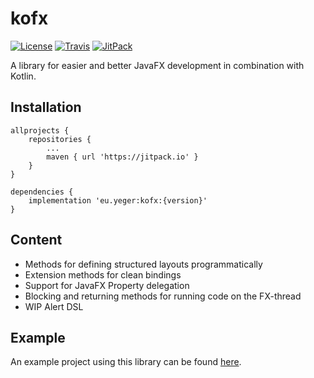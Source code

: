 # kofx

[![License](https://img.shields.io/github/license/deryeger/kofx?color=green&style=for-the-badge)](https://www.gnu.org/licenses/gpl-3.0.en.html)
[![Travis](https://img.shields.io/travis/com/deryeger/kofx?color=green&style=for-the-badge)](https://travis-ci.com/DerYeger/kofx)
[![JitPack](https://img.shields.io/jitpack/v/github/deryeger/kofx?color=green&style=for-the-badge)](https://jitpack.io/#eu.yeger/kofx)

A library for easier and better JavaFX development in combination with Kotlin.

## Installation

```
allprojects {
    repositories {
        ...
        maven { url 'https://jitpack.io' }
    }
}
```
```
dependencies {
    implementation 'eu.yeger:kofx:{version}'
}
```

## Content

- Methods for defining structured layouts programmatically
- Extension methods for clean bindings
- Support for JavaFX Property delegation
- Blocking and returning methods for running code on the FX-thread
- WIP Alert DSL

## Example

An example project using this library can be found [here](https://github.com/DerYeger/minesweeper).
